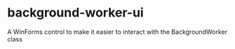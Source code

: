 # background-worker-ui
A WinForms control to make it easier to interact with the BackgroundWorker class
